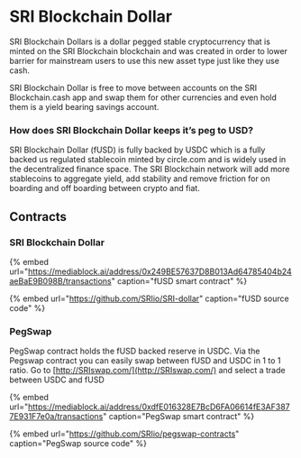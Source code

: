 # SRI Blockchain Dollar

SRI Blockchain Dollars is a dollar pegged stable cryptocurrency that is minted on the SRI Blockchain blockchain and was created in order to lower barrier for mainstream users to use this new asset type just like they use cash.

SRI Blockchain Dollar is free to move between accounts on the SRI Blockchain.cash app and swap them for other currencies and even hold them is a yield bearing savings account.

### How does SRI Blockchain Dollar keeps it’s peg to USD?

SRI Blockchain Dollar \(fUSD\) is fully backed by USDC which is a fully backed us regulated stablecoin minted by circle.com and is widely used in the decentralized finance space. The SRI Blockchain network will add more stablecoins to aggregate yield, add stability and remove friction for on boarding and off boarding between crypto and fiat. 

## Contracts

### SRI Blockchain Dollar

{% embed url="https://mediablock.ai/address/0x249BE57637D8B013Ad64785404b24aeBaE9B098B/transactions" caption="fUSD smart contract" %}

{% embed url="https://github.com/SRIio/SRI-dollar" caption="fUSD source code" %}

### PegSwap

PegSwap contract holds the fUSD backed reserve in USDC. Via the Pegswap contract you can easily swap between fUSD and USDC in 1 to 1 ratio. Go to [http://SRIswap.com/](http://SRIswap.com/) and select a trade between USDC and fUSD

{% embed url="https://mediablock.ai/address/0xdfE016328E7BcD6FA06614fE3AF3877E931F7e0a/transactions" caption="PegSwap smart contract" %}

{% embed url="https://github.com/SRIio/pegswap-contracts" caption="PegSwap source code" %}







